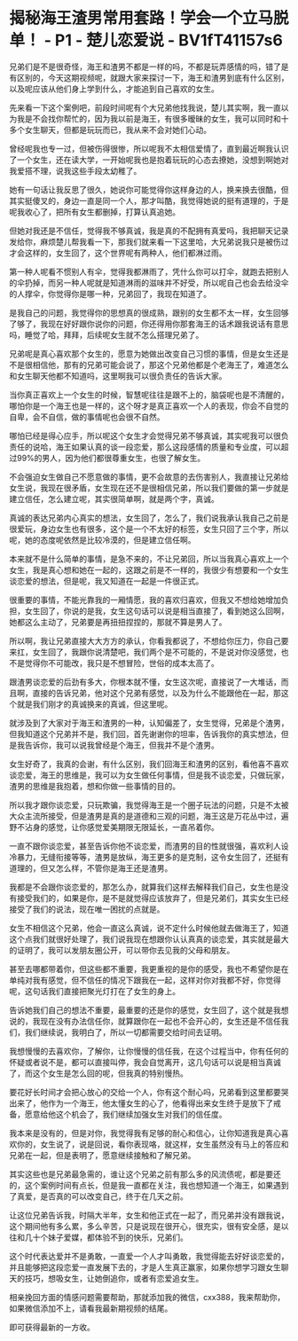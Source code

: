 # 揭秘海王渣男常用套路！学会一个立马脱单！ - P1 - 楚儿恋爱说 - BV1fT41157s6

兄弟们是不是很奇怪，海王和渣男不都是一样的吗，不都是玩弄感情的吗，错了是有区别的，今天这期视频呢，就跟大家来探讨一下，海王和渣男到底有什么区别，以及呢应该从他们身上学到什么，才能追到自己喜欢的女生。

先来看一下这个案例吧，前段时间呢有个大兄弟他找我说，楚儿其实啊，我一直以为我是不会找你帮忙的，因为我以前是海王，有很多暧昧的女生，我可以同时和十多个女生聊天，但都是玩玩而已，我从来不会对她们心动。

曾经呢我也专一过，但被伤得很惨，所以呢我不太相信爱情了，直到最近啊我认识了一个女生，还在读大学，一开始呢我也是抱着玩玩的心态去撩她，没想到啊她对我爱搭不理，说我这些手段太幼稚了。

她有一句话让我反思了很久，她说你可能觉得你这样身边的人，换来换去很酷，但其实挺傻叉的，身边一直是同一个人，那才叫酷，我觉得她说的挺有道理的，于是呢我收心了，把所有女生都删掉，打算认真追她。

但她对我还是不信任，觉得我不够真诚，我是真的不配拥有真爱吗，我把聊天记录发给你，麻烦楚儿帮我看一下，那我们就来看一下这里哈，大兄弟说我只是被伤过才会这样的，女生回了，这个世界呢有两种人，他们都淋过雨。

第一种人呢看不惯别人有伞，觉得我都淋雨了，凭什么你可以打伞，就跑去把别人的伞扔掉，而另一种人呢就是知道淋雨的滋味并不好受，所以呢自己也会去给没伞的人撑伞，你觉得你是哪一种，兄弟回了，我现在知道了。

是我自己的问题，我觉得你的思想真的很成熟，跟别的女生都不太一样，女生回够了够了，我现在好好跟你说你的问题，你还得用你那套海王的话术跟我说话有意思吗，睡觉了哈，拜拜，后续呢女生就不怎么搭理兄弟了。

兄弟呢是真心喜欢那个女生的，愿意为她做出改变自己习惯的事情，但是女生还是不是很相信他，那有的兄弟可能会说了，那这个兄弟他都是个老海王了，难道怎么和女生聊天他都不知道吗，这里啊我可以很负责任的告诉大家。

当你真正喜欢上一个女生的时候，智慧呢往往是跟不上的，脑袋呢也是不清醒的，哪怕你是一个海王也是一样的，这个呀才是真正喜欢一个人的表现，你会不自觉的自卑，会不自信，做的事情呢也会很不自然。

哪怕已经是得心应手，所以呢这个女生才会觉得兄弟不够真诚，其实呢我可以很负责任的说哈，海王如果认真的谈一段恋爱，那么这段感情的质量和专业度，可以超过99%的男人，因为他们都很尊重女生，也很了解女生。

不会强迫女生做自己不愿意做的事情，更不会故意的去伤害别人，我直接让兄弟给女生说，我现在很矛盾，女生现在还不是很相信兄弟，所以我们要做的第一步就是建立信任，怎么建立呢，其实很简单啊，就是两个字，真诚。

真诚的表达兄弟内心真实的想法，女生回了，怎么了，我们说我承认我自己之前是很爱玩，身边女生也有很多，这个是一个不太好的标签，女生只回了三个字，所以呢，她的态度呢依然是比较冷漠的，但是建立信任啊。

本来就不是什么简单的事情，是急不来的，不让兄弟回，所以当我真心喜欢上一个女生，我是真心想和她在一起的，这跟之前是不一样的，我很少有想要和一个女生谈恋爱的想法，但是呢，我又知道在一起是一件很正式。

很重要的事情，不能光靠我的一厢情愿，我的喜欢归喜欢，但我又不想给她增加负担，女生回了，你说的是我，女生这句话可以说是相当直接了，看到她这么回啊，她都这么主动了，兄弟要是再扭扭捏捏的，那就不算是男人了。

所以啊，我让兄弟直接大大方方的承认，你看我都说了，不想给你压力，你自己要来扛，女生回了，我跟你说清楚吧，我们两个是不可能的，不是说对你没感觉，也不是觉得你不可能改，我只是不想冒险，世俗的成本太高了。

跟渣男谈恋爱的后劲有多大，你根本就不懂，女生这次呢，直接说了一大堆话，而且啊，直接的告诉兄弟，他对这个兄弟有感觉，以及为什么不能跟他在一起，那这个就是我们刚才的真诚换来的真诚，但这里呢。

就涉及到了大家对于海王和渣男的一种，认知偏差了，女生觉得，兄弟是个渣男，但我知道这个兄弟并不是，我们回，首先谢谢你的坦率，告诉我你的真实想法，但是我告诉你，我可以说我曾经是个海王，但我并不是个渣男。

女生好奇了，我真的会谢，有什么区别，我们回海王和渣男的区别，看他喜不喜欢谈恋爱，海王的思维是，我可以为女生做任何事情，但是我不谈恋爱，只做玩家，渣男的思维是我抱着，想和你做一些事情的目的。

所以我才跟你谈恋爱，只玩欺骗，我觉得海王是一个圈子玩法的问题，只是不太被大众主流所接受，但是渣男是真的是道德和三观的问题，海王这是万花丛中过，遍野不沾身的感觉，让你感觉爱美期限无限延长，一直吊着你。

一直不跟你谈恋爱，甚至告诉你他不谈恋爱，而渣男的目的性就很强，喜欢利人设冷暴力，无缝衔接等等，渣男是放纵，海王更多的是克制，这令女生回了，还挺有道理的，但又怎么样，不管你是海王还是渣男。

我都是不会跟你谈恋爱的，那怎么办，就算我们这样去解释我们自己，女生也是没有接受我们的，如果是你，是不是就觉得应该放弃了，但是兄弟们，其实女生已经接受了我们的说法，现在唯一困扰的点就是。

女生不相信这个兄弟，他会一直这么真诚，说不定什么时候他就去做海王了，知道这个点我们就很好处理了，我们说我现在想跟你认认真真的谈恋爱，其实就是最大的证明了，我可以发朋友圈公开，可以带你去见我的父母和朋友。

甚至去哪都带着你，但这些都不重要，我更重视的是你的感受，我也不希望你是在单纯对我有感觉，但不信任的情况下跟我在一起，这样对你对我都不好，你觉得呢，这句话我们直接把聚光灯打在了女生的身上。

告诉她我们自己的想法不重要，最重要的还是你的感觉，女生回了，这个就是我想说的，我现在没有办法信任你，就算跟你在一起也不会开心的，女生还是不信任我们，我们继续说，我明白了，所以一切都需要交给时间去证明。

我想慢慢的去喜欢你，了解你，让你慢慢的信任我，在这个过程当中，你有任何的怀疑或者说不是，都可以直接叫停，我会自觉离开，这几句话可以说是相当真诚了，而这个女生是怎么回的呢，但我真的特别慢热。

要花好长时间才会把心放心的交给一个人，你有这个耐心吗，兄弟看到这里都要哭出来了，他作为一个海王，他太懂女生的心了，他看得出来女生终于是放下了戒备，愿意给他这个机会了，我们继续加强女生对我们的信任度。

我本来是没有的，但是对你，我觉得我有足够的耐心和信心，让你知道我是真心喜欢你的，女生说了，说是回说，看你表现咯，就这样，女生虽然没有马上的答应和兄弟在一起，但是表明了，愿意继续接触和了解兄弟。

其实这些也是兄弟最急需的，谁让这个兄弟之前有那么多的风流债呢，都是要还的，这个案例时间有点长，但是我一直都在关注，我也想知道一个海王，如果遇到了真爱，是否真的可以改变自己，终于在几天之前。

让这位兄弟告诉我，时隔大半年，女生和他正式在一起了，而兄弟并没有跟我说，这个期间他有多么累，多么辛苦，只是说现在很开心，很充实，很有安全感，是以往和几十个妹子爱媒，都体验不到的快乐，兄弟们。

这个时代表达爱并不是勇敢，一直爱一个人才叫勇敢，我觉得能去好好谈恋爱的，并且能够把这段恋爱一直发展下去的，才是人生真正赢家，如果你想学习跟女生聊天的技巧，想吸女生，让她倒追你，或者有恋爱追女生。

相亲挽回方面的情感问题需要帮助，那就添加我的微信，cxx388，我来帮助你，如果微信添加不上，请看我最新期视频的结尾。

即可获得最新的一方收。